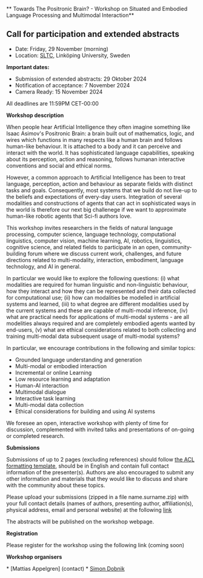 ** Towards The Positronic Brain? - Workshop on Situated and Embodied Language Processing and Multimodal Interaction**

## Call for participation and extended abstracts

* Date: Friday, 29 November (morning)
* Location: [SLTC](https://sltc2024.github.io), Linköping University, Sweden
<!-- * Address: TBD
* Room: TBD 
* Zoom: TBD -->

<!-- Website: https://gu-clasp.github.io/language-and-perception/events/positronic-brain -->

**Important dates:**

* Submission of extended abstracts: 29 Oktober 2024
* Notification of acceptance: 7 November 2024
* Camera Ready: 15 November 2024

All deadlines are 11:59PM CET-00:00 

**Workshop description**

When people hear Artificial Intelligence they often imagine something like Isaac Asimov's Positronic Brain: a brain built out of mathematics, logic, and wires which functions in many respects like a human brain and follows human-like behaviour. It is attached to a body and it can perceive and interact with the world. It has sophisticated language capabilities, speaking about its perception, action and reasoning, follows humanan interactive conventions and social and ethical norms. 

However, a common approach to Artificial Intelligence has been to treat language, perception, action and behaviour as separate fields with distinct tasks and goals. Consequently, most systems that we build do not live-up to the beliefs and expectations of every-day users. Integration of several modalities and constructions of agents that can act in sophisticated ways in the world is therefore our next big challenege if we want to approximate human-like robotic agents that Sci-fi authors love. 

This workshop invites researchers in the fields of natural language processing, computer science, language technology, computational linguistics,  computer vision, machine learning, AI, robotics, linguistics, cognitive science, and related fields to participate in an open, community-building forum where we discuss current work, challenges, and future directions related to multi-modality, interaction, embodiment, language technology, and AI in general.

In particular we would like to explore the following questions: (i) what modalities are required for human linguistic and non-linguistic behaviour, how they interact and how they can be represented and their data collected for computational use; (ii) how can modalities be modelled in artificial systems and learned, (iii) to what degree are different modalities used by the current systems and these are capable of multi-modal inference, (iv) what are practical needs for applications of multi-modal systems - are all modelities always required and are completely embodied agents wanted by end-users, (v) what are ethical considerations related to both collecting and training multi-modal data subsequent usage of multi-modal systems? 

In particular, we encourage contributions in the following and similar topics:
* Grounded language understanding and generation
* Multi-modal or embodied interaction
* Incremental or online Learning
* Low resource learning and adaptation
* Human-AI interaction
* Multimodal dialogue
* Interactive task learning
* Multi-modal data collection
* Ethical considerations for building and using AI systems
  
We foresee an open, interactive workshop with plenty of time for discussion, complemented with invited talks and presentations of on-going or completed research.

<!-- **Invited speakers** -->


**Submissions**

Submissions of up to 2 pages (excluding references) should follow [the ACL formatting template][2], should be in English and contain full contact information of the presenter(s). Authors are also encouraged to submit any other information and materials that they would like to discuss and share with the community about these topics.

Please upload your submissions (zipped in a file name.surname.zip) with your full contact details (names of authors, presenting author, affiliation(s), physical address, email and personal website) at the following [link][3]

The abstracts will be published on the workshop webpage.

**Registration**

Please register for the workshop using the following link (coming soon)

**Workshop organisers**

\* [Mattias Appelgren] (contact)
\* [Simon Dobnik][5]

[1]: https://www.gu.se/en/research/language-and-perception-research-group-lp
[2]: https://2023.aclweb.org/calls/style_and_formatting/
[3]: https://sigmoid.flov.gu.se/index.php/s/cHEPCyncm99d2S6
[4]: https://www.gu.se/om-universitetet/hitta-person/mattiasappelgren
[5]: https://www.gu.se/om-universitetet/hitta-person/simondobnik
